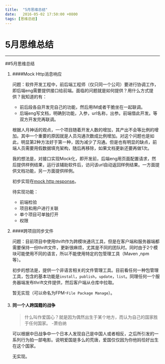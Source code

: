 ```yaml
---
title:  "5月思维总结"
date:   2016-05-02 17:50:00 +0800
tags: [思维总结]
---
```


# 5月思维总结
---

##5月思维总结

1. ####Mock Http消息响应

   问题：软件开发工程中，前后端工程师（仅只同一个公司）要进行协调工作，即后端eng需要提供接口给前端。面临的问题就是如何提供？用什么方式提供？我知道的有：

   + 前后段各自开发完自己的功能，然后用IM或者干脆坐在一起联调。
   + 后端eng写文档，明确到功能，入参，url名称，出参。前端借此开发。等双方开发完再联调。

   根据人月神话的观点，一个项目随着开发人数的增加，其产出不会等比例的增加。其中一个重要的原因就是人员沟通次数成比例增加。对这个问题也是如此，明显第2种方法好于第一种，因为减少了沟通。但是也有明显的缺点，前端人员需要用假数据填充架构，随后再移除，如果文档更新还要再做1次。

   我的想法是，对接口实现Mock化，即开发前，后端eng用页面配置请求，然后提供样例结果，运行该辅助软件后，访问该url自动返回样例结果。一方面提供文档功能，另一方面提供样例。

   初步实现在[mock http response](https://github.com/shaoyihe/mock-http-response)。

   待实现功能：

   + 前端检验
   + 项目和用户进行关联
   + 单个项目可单独打开
   + 权限

2. ####跨项目同步文件

   问题：目前项目中使用thrift作为跨模块通讯工具，但是在客户端和服务器端都需要保持一份thrift文件，更新很麻烦，尤其是不同的团队时。同时由于2个模块可能使用不同的语言，所以不能使用特定的包管理工具（Maven ,npm等）。

   初步的想法是，提供一个非语言相关的文件管理工具。目前看任何一种包管理工具，包含的基本功能是`install`，`publish`，`update`，`list`。同理任何一个服务器端发布thrift文件提供，然后客户端从仓库中拉取。

   暂无实现（可以命名为FPM-`File Package Manage`）。

3. #### 同一个人跨国籍的战争

   > 什么叫作爱国心？就是因为偶然出生于某个地方，而认为自己的国家胜于任何国家。 -萧伯纳

   可以根据中日战争中一个日本人发现自己是中国人或者相反，之后所引发的一系列行为拍一部电影。说明爱国是多么的荒唐，爱国仅仅因为你他妈恰好出生在这个国家。

   无实现。


